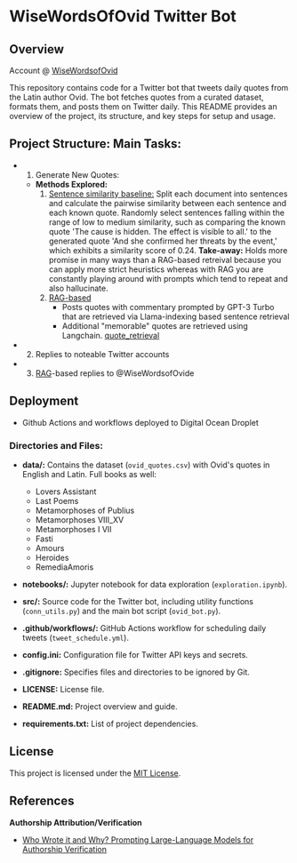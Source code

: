 # WiseWordsOfOvid Twitter Bot

## Overview

Account @ [WiseWordsofOvid](https://twitter.com/WiseWordsOfOvid)

This repository contains code for a Twitter bot that tweets daily quotes from the Latin author Ovid. The bot fetches quotes from a curated dataset, formats them, and posts them on Twitter daily. This README provides an overview of the project, its structure, and key steps for setup and usage.

## Project Structure: Main Tasks:
* 1) Generate New Quotes:
   * **Methods Explored:**
      1) <u>Sentence similarity baseline:</u> Split each document into sentences and calculate the pairwise similarity between each sentence and each known quote. Randomly select sentences falling within the range of low to medium similarity, such as comparing the known quote 'The cause is hidden. The effect is visible to all.' to the generated quote 'And she confirmed her threats by the event,' which exhibits a similarity score of 0.24.
      **Take-away:** Holds more promise in many ways than a RAG-based retreival because you can apply more strict heuristics whereas with RAG you are constantly playing around with prompts which tend to repeat and also hallucinate.
      2) <u>RAG-based</u>
         * Posts quotes with commentary prompted by GPT-3 Turbo that are retrieved via Llama-indexing based sentence retrieval
         * Additional "memorable" quotes are retrieved using Langchain. [quote_retrieval](./notebooks/quote_retrieval.ipynb)
* 2) Replies to noteable Twitter accounts
* 3) [RAG](https://www.promptingguide.ai/techniques/rag)-based replies to @WiseWordsofOvide

## Deployment
* Github Actions and workflows deployed to Digital Ocean Droplet

### Directories and Files:

- **data/:** Contains the dataset (`ovid_quotes.csv`) with Ovid's quotes in English and Latin. Full books as well:
   - Lovers Assistant
   - Last Poems
   - Metamorphoses of Publius
   - Metamorphoses VIII_XV
   - Metamorphoses I VII
   - Fasti
   - Amours
   - Heroides
   - RemediaAmoris

- **notebooks/:** Jupyter notebook for data exploration (`exploration.ipynb`).

- **src/:** Source code for the Twitter bot, including utility functions (`conn_utils.py`) and the main bot script (`ovid_bot.py`).

- **.github/workflows/:** GitHub Actions workflow for scheduling daily tweets (`tweet_schedule.yml`).

- **config.ini:** Configuration file for Twitter API keys and secrets.

- **.gitignore:** Specifies files and directories to be ignored by Git.

- **LICENSE:** License file.

- **README.md:** Project overview and guide.

- **requirements.txt:** List of project dependencies.

## License

This project is licensed under the [MIT License](LICENSE).

## References
**Authorship Attribution/Verification**
   * [Who Wrote it and Why? Prompting Large-Language Models for Authorship Verification](https://arxiv.org/pdf/2310.08123.pdf)
